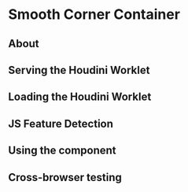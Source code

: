 # Smooth Corner Container

## About

## Serving the Houdini Worklet

## Loading the Houdini Worklet

## JS Feature Detection

## Using the component

## Cross-browser testing
